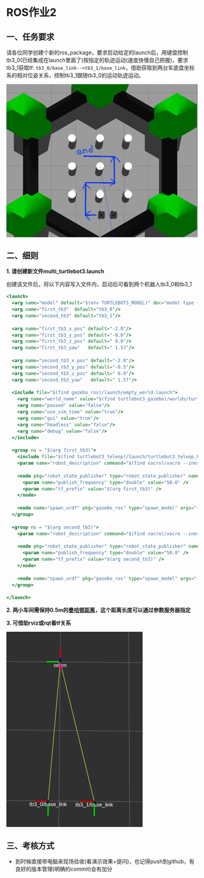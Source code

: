 # ROS作业2

## **一、任务要求**

请各位同学创建个新的ros_package，要求启动给定的launch后，用键盘控制tb3_0(已经集成在launch里面了)按指定的轨迹运动(速度快慢自己把握)，要求tb3_1获取tf: `tb3_0/base_link-->tb3_1/base_link`，借助获取到两台车底盘坐标系的相对位姿关系，控制tb3_1跟随tb3_0的运动轨迹运动。

![show.jpg](../assets/show.jpg)

## **二、细则**

**1. 请创建新文件multi_turtlebot3.launch**

创建该文件后，将以下内容写入文件内，启动后可看到两个机器人tb3_0和tb3_1

```jsx
<launch>
  <arg name="model" default="$(env TURTLEBOT3_MODEL)" doc="model type [burger, waffle, waffle_pi]"/>
  <arg name="first_tb3"  default="tb3_0"/>
  <arg name="second_tb3" default="tb3_1"/>

  <arg name="first_tb3_x_pos" default="-2.0"/>
  <arg name="first_tb3_y_pos" default="-0.0"/>
  <arg name="first_tb3_z_pos" default=" 0.0"/>
  <arg name="first_tb3_yaw"   default=" 1.57"/>

  <arg name="second_tb3_x_pos" default="-2.0"/>
  <arg name="second_tb3_y_pos" default="-0.5"/>
  <arg name="second_tb3_z_pos" default=" 0.0"/>
  <arg name="second_tb3_yaw"   default=" 1.57"/>

  <include file="$(find gazebo_ros)/launch/empty_world.launch">
    <arg name="world_name" value="$(find turtlebot3_gazebo)/worlds/turtlebot3_world.world"/>
    <arg name="paused" value="false"/>
    <arg name="use_sim_time" value="true"/>
    <arg name="gui" value="true"/>
    <arg name="headless" value="false"/>
    <arg name="debug" value="false"/>
  </include>  

  <group ns = "$(arg first_tb3)">
    <include file="$(find turtlebot3_teleop)/launch/turtlebot3_teleop_key.launch"/>
    <param name="robot_description" command="$(find xacro)/xacro --inorder $(find turtlebot3_description)/urdf/turtlebot3_$(arg model).urdf.xacro" />

    <node pkg="robot_state_publisher" type="robot_state_publisher" name="robot_state_publisher" output="screen">
      <param name="publish_frequency" type="double" value="50.0" />
      <param name="tf_prefix" value="$(arg first_tb3)" />
    </node>
    
    <node name="spawn_urdf" pkg="gazebo_ros" type="spawn_model" args="-urdf -model $(arg first_tb3) -x $(arg first_tb3_x_pos) -y $(arg first_tb3_y_pos) -z $(arg first_tb3_z_pos) -Y $(arg first_tb3_yaw) -param robot_description" />
  </group>

  <group ns = "$(arg second_tb3)">
    <param name="robot_description" command="$(find xacro)/xacro --inorder $(find turtlebot3_description)/urdf/turtlebot3_$(arg model).urdf.xacro" />

    <node pkg="robot_state_publisher" type="robot_state_publisher" name="robot_state_publisher" output="screen">
      <param name="publish_frequency" type="double" value="50.0" />
      <param name="tf_prefix" value="$(arg second_tb3)" />
    </node>

    <node name="spawn_urdf" pkg="gazebo_ros" type="spawn_model" args="-urdf -model $(arg second_tb3) -x $(arg second_tb3_x_pos) -y $(arg second_tb3_y_pos) -z $(arg second_tb3_z_pos) -Y $(arg second_tb3_yaw) -param robot_description" />
  </group>

</launch>
```

**2. 两小车间需保持0.5m的[曼哈顿距离](https://en.wikipedia.org/wiki/Taxicab_geometry)，这个距离长度可以通过参数服务器指定**

**3. 可借助rviz或rqt看tf关系**

![rviz.jpg](../assets/rviz.jpg)

## **三、考核方式**

- 到时候直接带电脑来现场验收(看演示效果+提问)，也记得push到github，有良好的版本管理(明确的commit)会有加分

